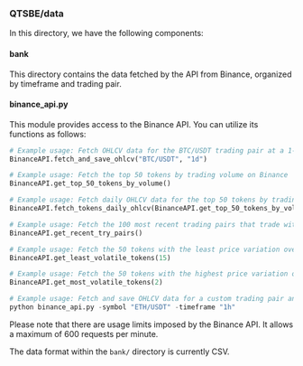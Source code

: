 ### QTSBE/data

In this directory, we have the following components:

#### bank
This directory contains the data fetched by the API from Binance, organized by timeframe and trading pair.

#### binance_api.py
This module provides access to the Binance API. You can utilize its functions as follows:

```python
# Example usage: Fetch OHLCV data for the BTC/USDT trading pair at a 1-day interval and save it to a CSV file
BinanceAPI.fetch_and_save_ohlcv("BTC/USDT", "1d")

# Example usage: Fetch the top 50 tokens by trading volume on Binance
BinanceAPI.get_top_50_tokens_by_volume()

# Example usage: Fetch daily OHLCV data for the top 50 tokens by trading volume on Binance
BinanceAPI.fetch_tokens_daily_ohlcv(BinanceAPI.get_top_50_tokens_by_volume())

# Example usage: Fetch the 100 most recent trading pairs that trade with TRY on Binance
BinanceAPI.get_recent_try_pairs()

# Example usage: Fetch the 50 tokens with the least price variation over the past 15 days on Binance
BinanceAPI.get_least_volatile_tokens(15)

# Example usage: Fetch the 50 tokens with the highest price variation over the past 2 days on Binance
BinanceAPI.get_most_volatile_tokens(2)

# Example usage: Fetch and save OHLCV data for a custom trading pair and timeframe provided as command-line arguments
python binance_api.py -symbol "ETH/USDT" -timeframe "1h"
```

Please note that there are usage limits imposed by the Binance API. It allows a maximum of 600 requests per minute.

The data format within the `bank/` directory is currently CSV.
